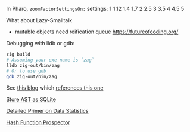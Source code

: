 In Pharo, `zoomFactorSettingsOn:` settings: 1 1.12 1.4 1.7 2 2.5 3 3.5 4 4.5 5 

What about Lazy-Smalltalk
- mutable objects need reification queue
https://futureofcoding.org/

Debugging with lldb or gdb:
```sh
zig build
# Assuming your exe name is `zag`
lldb zig-out/bin/zag
# Or to use gdb
gdb zig-out/bin/zag
```
See [this blog](https://ziggit.dev/t/debugging-zig-with-a-debugger/7160) which [references this one](https://ziggit.dev/t/zig-debugging-with-lldb/3931)

[Store AST as SQLite](https://git.sr.ht/~robheghan/glogg/tree/main/item/src/schema.js)

[Detailed Primer on Data Statistics](https://lakens.github.io/statistical_inferences/)

[Hash Function Prospector](https://github.com/skeeto/hash-prospector?tab=readme-ov-file)
